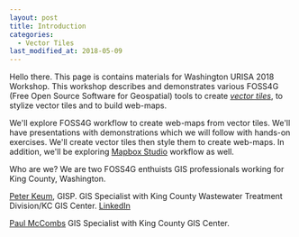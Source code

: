 ```yaml
---
layout: post
title: Introduction
categories:
  - Vector Tiles
last_modified_at: 2018-05-09
---
```

Hello there. This page is contains materials for Washington URISA 2018 Workshop. This workshop describes and demonstrates various FOSS4G (Free Open Source Software for Geospatial) tools to create [*vector tiles*](https://en.wikipedia.org/wiki/Vector_tiles), to stylize vector tiles and to build web-maps.

We'll explore FOSS4G workflow to create web-maps from vector tiles. We'll have presentations with demonstrations which we will follow with hands-on exercises. We'll create vector tiles then style them to create web-maps. In addition, we'll be exploring [Mapbox Studio](https://www.mapbox.com/mapbox-studio/) workflow as well.

Who are we? We are two FOSS4G enthuists GIS professionals working for King County, Washington.

[Peter Keum](http://pkgeo.com/), GISP. GIS Specialist with King County Wastewater Treatment Division/KC GIS Center.
[LinkedIn](https://www.linkedin.com/in/pkgeo/)

[Paul McCombs](https://en.gravatar.com/paulmccombs) GIS Specialist with King County GIS Center.
